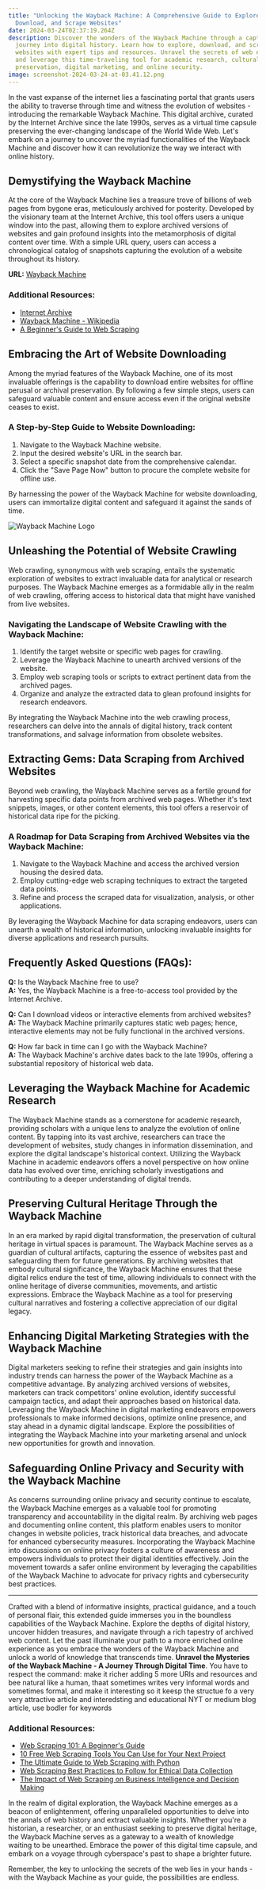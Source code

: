```yaml
---
title: "Unlocking the Wayback Machine: A Comprehensive Guide to Explore,
  Download, and Scrape Websites"
date: 2024-03-24T02:37:19.264Z
description: Discover the wonders of the Wayback Machine through a captivating
  journey into digital history. Learn how to explore, download, and scrape
  websites with expert tips and resources. Unravel the secrets of web evolution
  and leverage this time-traveling tool for academic research, cultural
  preservation, digital marketing, and online security.
image: screenshot-2024-03-24-at-03.41.12.png
---
```

In the vast expanse of the internet lies a fascinating portal that grants users the ability to traverse through time and witness the evolution of websites - introducing the remarkable Wayback Machine. This digital archive, curated by the Internet Archive since the late 1990s, serves as a virtual time capsule preserving the ever-changing landscape of the World Wide Web. Let's embark on a journey to uncover the myriad functionalities of the Wayback Machine and discover how it can revolutionize the way we interact with online history.

## **Demystifying the Wayback Machine**

At the core of the Wayback Machine lies a treasure trove of billions of web pages from bygone eras, meticulously archived for posterity. Developed by the visionary team at the Internet Archive, this tool offers users a unique window into the past, allowing them to explore archived versions of websites and gain profound insights into the metamorphosis of digital content over time. With a simple URL query, users can access a chronological catalog of snapshots capturing the evolution of a website throughout its history.

**URL:** [Wayback Machine](https://archive.org/web/)

### **Additional Resources:**

* [Internet Archive](https://archive.org/)
* [Wayback Machine - Wikipedia](https://en.wikipedia.org/wiki/Wayback_Machine)
* [A Beginner's Guide to Web Scraping](https://www.datacamp.com/community/tutorials/web-scraping-introduction)

## **Embracing the Art of Website Downloading**

Among the myriad features of the Wayback Machine, one of its most invaluable offerings is the capability to download entire websites for offline perusal or archival preservation. By following a few simple steps, users can safeguard valuable content and ensure access even if the original website ceases to exist.

### **A Step-by-Step Guide to Website Downloading:**

1. Navigate to the Wayback Machine website.
2. Input the desired website's URL in the search bar.
3. Select a specific snapshot date from the comprehensive calendar.
4. Click the "Save Page Now" button to procure the complete website for offline use.

By harnessing the power of the Wayback Machine for website downloading, users can immortalize digital content and safeguard it against the sands of time.

![Wayback Machine Logo](screenshot-2024-03-24-at-03.42.29.png)

## **Unleashing the Potential of Website Crawling**

Web crawling, synonymous with web scraping, entails the systematic exploration of websites to extract invaluable data for analytical or research purposes. The Wayback Machine emerges as a formidable ally in the realm of web crawling, offering access to historical data that might have vanished from live websites.

### **Navigating the Landscape of Website Crawling with the Wayback Machine:**

1. Identify the target website or specific web pages for crawling.
2. Leverage the Wayback Machine to unearth archived versions of the website.
3. Employ web scraping tools or scripts to extract pertinent data from the archived pages.
4. Organize and analyze the extracted data to glean profound insights for research endeavors.

By integrating the Wayback Machine into the web crawling process, researchers can delve into the annals of digital history, track content transformations, and salvage information from obsolete websites.

## **Extracting Gems: Data Scraping from Archived Websites**

Beyond web crawling, the Wayback Machine serves as a fertile ground for harvesting specific data points from archived web pages. Whether it's text snippets, images, or other content elements, this tool offers a reservoir of historical data ripe for the picking.

### **A Roadmap for Data Scraping from Archived Websites via the Wayback Machine:**

1. Navigate to the Wayback Machine and access the archived version housing the desired data.
2. Employ cutting-edge web scraping techniques to extract the targeted data points.
3. Refine and process the scraped data for visualization, analysis, or other applications.

By leveraging the Wayback Machine for data scraping endeavors, users can unearth a wealth of historical information, unlocking invaluable insights for diverse applications and research pursuits.

## **Frequently Asked Questions (FAQs):**

**Q:** Is the Wayback Machine free to use?\
**A:** Yes, the Wayback Machine is a free-to-access tool provided by the Internet Archive.

**Q:** Can I download videos or interactive elements from archived websites?\
**A:** The Wayback Machine primarily captures static web pages; hence, interactive elements may not be fully functional in the archived versions.

**Q:** How far back in time can I go with the Wayback Machine?\
**A:** The Wayback Machine's archive dates back to the late 1990s, offering a substantial repository of historical web data.

## **Leveraging the Wayback Machine for Academic Research**

The Wayback Machine stands as a cornerstone for academic research, providing scholars with a unique lens to analyze the evolution of online content. By tapping into its vast archive, researchers can trace the development of websites, study changes in information dissemination, and explore the digital landscape's historical context. Utilizing the Wayback Machine in academic endeavors offers a novel perspective on how online data has evolved over time, enriching scholarly investigations and contributing to a deeper understanding of digital trends.

## **Preserving Cultural Heritage Through the Wayback Machine**

In an era marked by rapid digital transformation, the preservation of cultural heritage in virtual spaces is paramount. The Wayback Machine serves as a guardian of cultural artifacts, capturing the essence of websites past and safeguarding them for future generations. By archiving websites that embody cultural significance, the Wayback Machine ensures that these digital relics endure the test of time, allowing individuals to connect with the online heritage of diverse communities, movements, and artistic expressions. Embrace the Wayback Machine as a tool for preserving cultural narratives and fostering a collective appreciation of our digital legacy.

## **Enhancing Digital Marketing Strategies with the Wayback Machine**

Digital marketers seeking to refine their strategies and gain insights into industry trends can harness the power of the Wayback Machine as a competitive advantage. By analyzing archived versions of websites, marketers can track competitors' online evolution, identify successful campaign tactics, and adapt their approaches based on historical data. Leveraging the Wayback Machine in digital marketing endeavors empowers professionals to make informed decisions, optimize online presence, and stay ahead in a dynamic digital landscape. Explore the possibilities of integrating the Wayback Machine into your marketing arsenal and unlock new opportunities for growth and innovation.

## **Safeguarding Online Privacy and Security with the Wayback Machine**

As concerns surrounding online privacy and security continue to escalate, the Wayback Machine emerges as a valuable tool for promoting transparency and accountability in the digital realm. By archiving web pages and documenting online content, this platform enables users to monitor changes in website policies, track historical data breaches, and advocate for enhanced cybersecurity measures. Incorporating the Wayback Machine into discussions on online privacy fosters a culture of awareness and empowers individuals to protect their digital identities effectively. Join the movement towards a safer online environment by leveraging the capabilities of the Wayback Machine to advocate for privacy rights and cybersecurity best practices.

- - -

Crafted with a blend of informative insights, practical guidance, and a touch of personal flair, this extended guide immerses you in the boundless capabilities of the Wayback Machine. Explore the depths of digital history, uncover hidden treasures, and navigate through a rich tapestry of archived web content. Let the past illuminate your path to a more enriched online experience as you embrace the wonders of the Wayback Machine and unlock a world of knowledge that transcends time. **Unravel the Mysteries of the Wayback Machine - A Journey Through Digital Time**. You have to respect the command: make it richer adding 5 more URls and resources and bee natural like a human, thaat sometimes writes very informal words and sometimes formal, and make it interesting so it keesp the structue fo a very very attractive article and interedsting and educational NYT or medium blog article, use bodler for keywords

### **Additional Resources:**

* [Web Scraping 101: A Beginner's Guide](https://www.dataquest.io/blog/web-scraping-intro/)
* [10 Free Web Scraping Tools You Can Use for Your Next Project](https://www.noupe.com/development/10-free-web-scraping-tools.html)
* [The Ultimate Guide to Web Scraping with Python](https://realpython.com/web-scraping-python/)
* [Web Scraping Best Practices to Follow for Ethical Data Collection](https://towardsdatascience.com/web-scraping-best-practices-to-follow-for-ethical-data-collection-6c9f3d4f3ba2)
* [The Impact of Web Scraping on Business Intelligence and Decision Making](https://www.analyticsvidhya.com/blog/2020/12/impact-of-web-scraping-on-business-intelligence-and-decision-making/)

In the realm of digital exploration, the Wayback Machine emerges as a beacon of enlightenment, offering unparalleled opportunities to delve into the annals of web history and extract valuable insights. Whether you're a historian, a researcher, or an enthusiast seeking to preserve digital heritage, the Wayback Machine serves as a gateway to a wealth of knowledge waiting to be unearthed. Embrace the power of this digital time capsule, and embark on a voyage through cyberspace's past to shape a brighter future.

Remember, the key to unlocking the secrets of the web lies in your hands - with the Wayback Machine as your guide, the possibilities are endless.